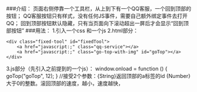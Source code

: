 ###介绍：
页面右侧停靠一个工具栏，从上到下有一个QQ客服，一个回到顶部的按钮；
QQ客服按钮只有样式，没有任何JS事件，需要自己额外绑定事件去打开QQ；
回到顶部按钮默认隐藏，只有当页面向下滚动超出一屏后才会显示“回到顶部按钮”
###用法：
1.引入一个css 和一个js
2.html部分：

    <div class="fixed-tool" id="fixedTool">
        <a href="javascript:;" class="qq-service"></a>
        <a href="javascript:;" class="go-top-with-img" id="goTop"></a>
    </div>
3.js部分（先引入之前提到的一个js）：
    window.onload = function () {
        goTop("goTop", 12);
    }
    //接受2个参数：{String}返回顶部的a标签的id
                    {Number} 大于0的整数。滚回顶部的速度，越小，速度越快，